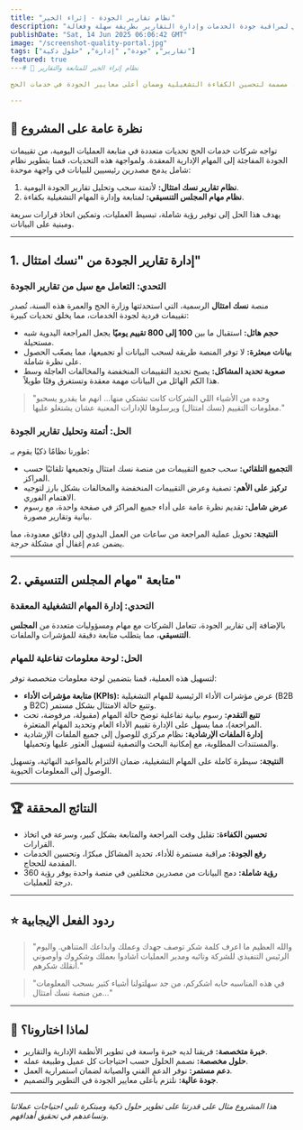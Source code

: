 ```yaml
---
title: "نظام تقارير الجودة - إثراء الخير"
description: "حل ذكي لمراقبة جودة الخدمات وإدارة التقارير بطريقة سهلة وفعالة"
publishDate: "Sat, 14 Jun 2025 06:06:42 GMT"
image: "/screenshot-quality-portal.jpg"
tags: ["تقارير", "جودة", "إدارة", "حلول ذكية"]
featured: true
---# 🎯 نظام إثراء الخير للمتابعة والتقارير

حل متكامل يجمع بين **تقارير الجودة من نسك امتثال** و**مهام المجلس التنسيقي** في منصة واحدة ذكية، مصممة لتحسين الكفاءة التشغيلية وضمان أعلى معايير الجودة في خدمات الحج.

---
```


## 🚀 نظرة عامة على المشروع

تواجه شركات خدمات الحج تحديات متعددة في متابعة العمليات اليومية، من تقييمات الجودة المفاجئة إلى المهام الإدارية المعقدة. ولمواجهة هذه التحديات، قمنا بتطوير نظام شامل يدمج مصدرين رئيسيين للبيانات في واجهة موحدة:

1.  **نظام تقارير نسك امتثال:** لأتمتة سحب وتحليل تقارير الجودة اليومية.
2.  **نظام مهام المجلس التنسيقي:** لمتابعة وإدارة المهام التشغيلية بكفاءة.

يهدف هذا الحل إلى توفير رؤية شاملة، تبسيط العمليات، وتمكين اتخاذ قرارات سريعة ومبنية على البيانات.

---

## 1. إدارة تقارير الجودة من "نسك امتثال"

### التحدي: التعامل مع سيل من تقارير الجودة

منصة **نسك امتثال** الرسمية، التي استحدثتها وزارة الحج والعمرة هذه السنة، تُصدر تقييمات فردية لجودة الخدمات، مما يخلق تحديات كبيرة:
- **حجم هائل:** استقبال ما بين **100 إلى 800 تقييم يوميًا** يجعل المراجعة اليدوية شبه مستحيلة.
- **بيانات مبعثرة:** لا توفر المنصة طريقة لسحب البيانات أو تجميعها، مما يصعّب الحصول على نظرة شاملة.
- **صعوبة تحديد المشاكل:** يصبح تحديد التقييمات المنخفضة والمخالفات العاجلة وسط هذا الكم الهائل من البيانات مهمة معقدة وتستغرق وقتًا طويلاً.

> "وحده من الأشياء اللي الشركات كانت تشتكي منها... انهم ما يقدرو يسحبو معلومات التقييم (نسك امتثال) ويرسلوها للإدارات المعنية عشان يشتغلو عليها."

### الحل: أتمتة وتحليل تقارير الجودة

طورنا نظامًا ذكيًا يقوم بـ:
- **التجميع التلقائي:** سحب جميع التقييمات من منصة نسك امتثال وتجميعها تلقائيًا حسب المراكز.
- **تركيز على الأهم:** تصفية وعرض التقييمات المنخفضة والمخالفات بشكل بارز لتوجيه الاهتمام الفوري.
- **عرض شامل:** تقديم نظرة عامة على أداء جميع المراكز في صفحة واحدة، مع رسوم بيانية وتقارير مصورة.

**النتيجة:** تحويل عملية المراجعة من ساعات من العمل اليدوي إلى دقائق معدودة، مما يضمن عدم إغفال أي مشكلة حرجة.

---

## 2. متابعة "مهام المجلس التنسيقي"

### التحدي: إدارة المهام التشغيلية المعقدة

بالإضافة إلى تقارير الجودة، تتعامل الشركات مع مهام ومسؤوليات متعددة من **المجلس التنسيقي**، مما يتطلب متابعة دقيقة للمؤشرات والملفات.

### الحل: لوحة معلومات تفاعلية للمهام

لتسهيل هذه العملية، قمنا بتضمين لوحة معلومات متخصصة توفر:
- **متابعة مؤشرات الأداء (KPIs):** عرض مؤشرات الأداء الرئيسية للمهام التشغيلية (B2B و B2C) وتتبع حالة الامتثال بشكل مستمر.
- **تتبع التقدم:** رسوم بيانية تفاعلية توضح حالة المهام (مقبولة، مرفوضة، تحت المراجعة)، مما يسهل على الإدارة تقييم الأداء العام وتحديد المهام المتعثرة.
- **إدارة الملفات الإرشادية:** نظام مركزي للوصول إلى جميع الملفات الإرشادية والمستندات المطلوبة، مع إمكانية البحث والتصفية لتسهيل العثور عليها وتحميلها.

**النتيجة:** سيطرة كاملة على المهام التشغيلية، ضمان الالتزام بالمواعيد النهائية، وتسهيل الوصول إلى المعلومات الحيوية.

---

## 🏆 النتائج المحققة

- **تحسين الكفاءة:** تقليل وقت المراجعة والمتابعة بشكل كبير، وسرعة في اتخاذ القرارات.
- **رفع الجودة:** مراقبة مستمرة للأداء، تحديد المشاكل مبكرًا، وتحسين الخدمات المقدمة للحجاج.
- **رؤية شاملة:** دمج البيانات من مصدرين مختلفين في منصة واحدة يوفر رؤية 360 درجة للعمليات.

---

## ⭐ ردود الفعل الإيجابية

> "والله العظيم ما اعرف كلمة شكر توصف جهدك وعملك وابداعك المتناهي. واليوم الرئيس التنفيذي للشركة ونائبه ومدير العمليات اشادوا بعملك وشكروك وأوصوني أنقلك شكرهم."

> "في هذه المناسبه حابه اشكركم، من جد سهلتولنا أشياء كثير بسحب المعلومات من منصة نسك امتثال..."

---

## 🌟 لماذا اختارونا؟

- **خبرة متخصصة:** فريقنا لديه خبرة واسعة في تطوير الأنظمة الإدارية والتقارير.
- **حلول مخصصة:** نصمم الحلول حسب احتياجات كل عميل وطبيعة عمله.
- **دعم مستمر:** نوفر الدعم الفني والصيانة لضمان استمرارية العمل.
- **جودة عالية:** نلتزم بأعلى معايير الجودة في التطوير والتصميم.

---

*هذا المشروع مثال على قدرتنا على تطوير حلول ذكية ومبتكرة تلبي احتياجات عملائنا وتساعدهم في تحقيق أهدافهم.* 
